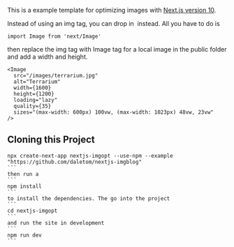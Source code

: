 This is a example template for optimizing images with [Next.js version 10](https://nextjs.org/blog/next-10#images-on-the-web).

Instead of using an img tag, you can drop in <Image> instead.  All you have to do is 
```
import Image from 'next/Image'
```
then replace the img tag with Image tag for a local image in the public folder and add a width and height.
```
<Image
  src="/images/terrarium.jpg"
  alt="Terrarium"
  width={1600}
  height={1200}
  loading="lazy"
  quality={35}
  sizes="(max-width: 600px) 100vw, (max-width: 1023px) 48vw, 23vw"
/>
```

## Cloning this Project

````
npx create-next-app nextjs-imgopt --use-npm --example "https://github.com/daletom/nextjs-imgblog"
```
then run a 
```
npm install
```
to install the dependencies. The go into the project
```
cd nextjs-imgopt
```
and run the site in development
```
npm run dev
```
